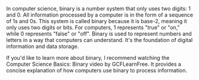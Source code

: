 In computer science, binary is a number system that only uses two digits: 1 and 0. 
All information processed by a computer is in the form of a sequence of 1s and 0s. 
This system is called binary because it is base-2, meaning it only uses two digits or bits. 
For computers, 1 represents "true" or "on," while 0 represents "false" or "off". 
Binary is used to represent numbers and letters in a way that computers can understand. 
It's the foundation of digital information and data storage.

If you'd like to learn more about binary, I recommend watching the Computer Science Basics: Binary video by GCFLearnFree. 
It provides a concise explanation of how computers use binary to process information.

